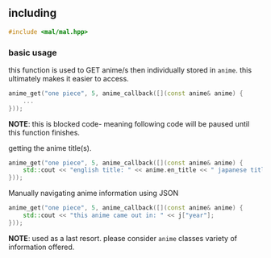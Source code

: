 <div>

## including 
```C++
#include <mal/mal.hpp>
```

### basic usage
this function is used to GET anime/s then individually stored in `anime`. this ultimately makes it easier to access.
 
```C++
anime_get("one piece", 5, anime_callback([](const anime& anime) {
	...
}));
```
**NOTE**: this is blocked code- meaning following code will be paused until this function finishes.


getting the anime title(s).
```C++
anime_get("one piece", 5, anime_callback([](const anime& anime) {
	std::cout << "english title: " << anime.en_title << " japanese title: " << anime.jp_title;
}));
```

Manually navigating anime information using JSON
```C++
anime_get("one piece", 5, anime_callback([](const anime& anime) {
	std::cout << "this anime came out in: " << j["year"];
}));
```
**NOTE**: used as a last resort. please consider `anime` classes variety of information offered.

<div/>
